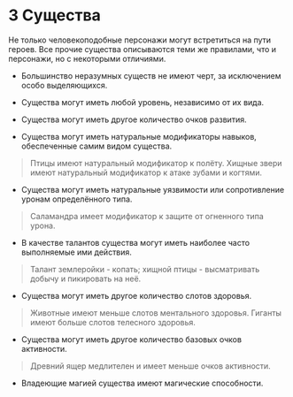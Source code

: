 # 3 Существа

Не только человекоподобные персонажи могут встретиться на пути героев.
Все прочие существа описываются теми же правилами, что и персонажи, но с некоторыми отличиями.

- Большинство неразумных существ не имеют черт, за исключением особо выделяющихся.

- Существа могут иметь любой уровень, независимо от их вида.

- Существа могут иметь другое количество очков развития.

- Существа могут иметь натуральные модификаторы навыков, обеспеченные самим видом существа.

>Птицы имеют натуральный модификатор к полёту.
>Хищные звери имеют натуральный модификатор к атаке зубами и когтями.

- Существа могут иметь натуральные уязвимости или сопротивление уронам определённого типа.

>Саламандра имеет модификатор к защите от огненного типа урона.

- В качестве талантов существа могут иметь наиболее часто выполняемые ими действия.

>Талант землеройки - копать; хищной птицы - высматривать добычу и пикировать на неё.

- Существа могут иметь другое количество слотов здоровья.

>Животные имеют меньше слотов ментального здоровья.
>Гиганты имеют больше слотов телесного здоровья.

- Существа могут иметь другое количество базовых очков активности.

>Древний ящер медлителен и имеет меньше очков активности.

- Владеющие магией существа имеют магические способности.